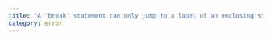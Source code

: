 ```yaml
---
title: "A 'break' statement can only jump to a label of an enclosing statement."
category: error
---
```

